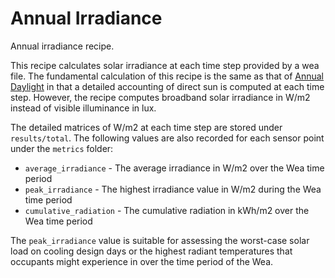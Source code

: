 # Annual Irradiance

Annual irradiance recipe.

This recipe calculates solar irradiance at each time step provided by a wea file.
The fundamental calculation of this recipe is the same as that of
[Annual Daylight](https://github.com/pollination/annual-daylight) in that a detailed
accounting of direct sun is computed at each time step. However, the recipe computes
broadband solar irradiance in W/m2 instead of visible illuminance in lux.

The detailed matrices of W/m2 at each time step are stored under `results/total`.
The following values are also recorded for each sensor point under the `metrics` folder:

* `average_irradiance` - The average irradiance in W/m2 over the Wea time period
* `peak_irradiance` - The highest irradiance value in W/m2 during the Wea time period
* `cumulative_radiation` - The cumulative radiation in kWh/m2 over the Wea time period

The `peak_irradiance` value is suitable for assessing the worst-case solar load
on cooling design days or the highest radiant temperatures that occupants might
experience in over the time period of the Wea.
